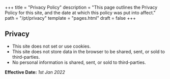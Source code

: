 +++
title = "Privacy Policy"
description = "This page outlines the Privacy Policy for this site, and the date at which this policy was put into affect."
path = "/pt/privacy"
template = "pages.html"
draft = false
+++

## Privacy

- This site does not set or use cookies.
- This site does not store data in the browser to be shared, sent, or sold to third-parties.
- No personal information is shared, sent, or sold to third-parties.

**Effective Date:** _1st Jan 2022_
